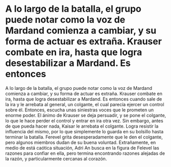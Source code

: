 # A lo largo de la batalla, el grupo puede notar como la voz de Mardand comienza a cambiar, y su forma de actuar es extraña. Krauser combate en ira, hasta que logra desestabilizar a Mardand. Es entonces

A lo largo de la batalla, el grupo puede notar como la voz de Mardand comienza a cambiar, y su forma de actuar es extraña. Krauser combate en ira, hasta que logra desestabilizar a Mardand. Es entonces cuando sale de la ira y le arrebata al general, un colgante, el cual parecía ejercer un control sobre él. Entonces, escucha unas siniestras voces que le prometen un enorme poder. El ánimo de Krauser se deja persuadir, y se pone el colgante, lo que le hace perder el control y entrar en ira otra vez. Sin embargo, antes de que pueda hacer nada, Kaisar le arrebata el colgante. Logra resistir la influencia del mismo, por lo que simplemente lo guarda en su bolsillo hasta terminar la batalla. Ferevel grita desesperadamente que le den el colgante, pero algunos miembros dudan de su buena voluntad. Extrañamente, en medio de está caótica situación, Adri An busca en la figura de Felevel las razones para confiar en ella, pero termina encontrando razones alejadas de la razón, y particularmente cercanas al corazón.

